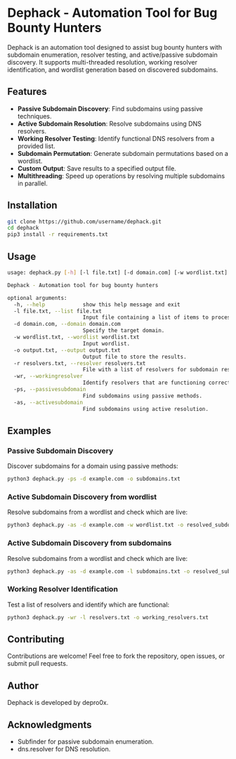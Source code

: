 # Dephack - Automation Tool for Bug Bounty Hunters

Dephack is an automation tool designed to assist bug bounty hunters with subdomain enumeration, resolver testing, and active/passive subdomain discovery. It supports multi-threaded resolution, working resolver identification, and wordlist generation based on discovered subdomains.

## Features

- **Passive Subdomain Discovery**: Find subdomains using passive techniques.
- **Active Subdomain Resolution**: Resolve subdomains using DNS resolvers.
- **Working Resolver Testing**: Identify functional DNS resolvers from a provided list.
- **Subdomain Permutation**: Generate subdomain permutations based on a wordlist.
- **Custom Output**: Save results to a specified output file.
- **Multithreading**: Speed up operations by resolving multiple subdomains in parallel.

## Installation

```bash
git clone https://github.com/username/dephack.git
cd dephack
pip3 install -r requirements.txt
```

## Usage
```bash
usage: dephack.py [-h] [-l file.txt] [-d domain.com] [-w wordlist.txt] [-o output.txt] [-r resolvers.txt] [-wr] [-ps] [-as]

Dephack - Automation tool for bug bounty hunters

optional arguments:
  -h, --help            show this help message and exit
  -l file.txt, --list file.txt
                        Input file containing a list of items to process.
  -d domain.com, --domain domain.com
                        Specify the target domain.
  -w wordlist.txt, --wordlist wordlist.txt
                        Input wordlist.
  -o output.txt, --output output.txt
                        Output file to store the results.
  -r resolvers.txt, --resolver resolvers.txt
                        File with a list of resolvers for subdomain resolution.
  -wr, --workingresolver
                        Identify resolvers that are functioning correctly
  -ps, --passivesubdomain
                        Find subdomains using passive methods.
  -as, --activesubdomain
                        Find subdomains using active resolution.
```

## Examples

### Passive Subdomain Discovery
Discover subdomains for a domain using passive methods:

```bash
python3 dephack.py -ps -d example.com -o subdomains.txt
```
### Active Subdomain Discovery from wordlist
Resolve subdomains from a wordlist and check which are live:

```bash
python3 dephack.py -as -d example.com -w wordlist.txt -o resolved_subdomains.txt
```
### Active Subdomain Discovery from subdomains
Resolve subdomains from a wordlist and check which are live:

```bash
python3 dephack.py -as -d example.com -l subdomains.txt -o resolved_subdomains.txt
```

### Working Resolver Identification
Test a list of resolvers and identify which are functional:

```bash
python3 dephack.py -wr -l resolvers.txt -o working_resolvers.txt
```

## Contributing
Contributions are welcome! Feel free to fork the repository, open issues, or submit pull requests.

## Author
Dephack is developed by depro0x.

## Acknowledgments
- Subfinder for passive subdomain enumeration.
- dns.resolver for DNS resolution.
